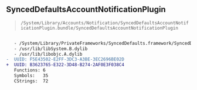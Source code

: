## SyncedDefaultsAccountNotificationPlugin

> `/System/Library/Accounts/Notification/SyncedDefaultsAccountNotificationPlugin.bundle/SyncedDefaultsAccountNotificationPlugin`

```diff

   - /System/Library/PrivateFrameworks/SyncedDefaults.framework/SyncedDefaults
   - /usr/lib/libSystem.B.dylib
   - /usr/lib/libobjc.A.dylib
-  UUID: F5E43502-E2FF-3DC3-A3BE-3EC2696BE02D
+  UUID: B3623765-E322-3D48-B274-2AF0E3F038C4
   Functions: 6
   Symbols:   35
   CStrings:  72

```

